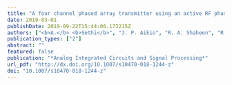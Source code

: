 ```yaml
---
title: "A four channel phased array transmitter using an active RF phase shifter for 5G wireless systems"
date: 2019-03-01
publishDate: 2019-09-22T15:44:06.173215Z
authors: ["<b>A.</b> <b>Sethi</b>", "J. P. Aikio", "R. A. Shaheen", "R. Akbar", "Tmo Rahkonen", "Aarno Pärssinen"]
publication_types: ["2"]
abstract: ""
featured: false
publication: "*Analog Integrated Circuits and Signal Processing*"
url_pdf: "http://dx.doi.org/10.1007/s10470-018-1244-z"
doi: "10.1007/s10470-018-1244-z"
---
```


